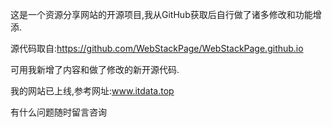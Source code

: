这是一个资源分享网站的开源项目,我从GitHub获取后自行做了诸多修改和功能增添.

源代码取自:https://github.com/WebStackPage/WebStackPage.github.io

可用我新增了内容和做了修改的新开源代码.

我的网站已上线,参考网址:www.itdata.top

有什么问题随时留言咨询
